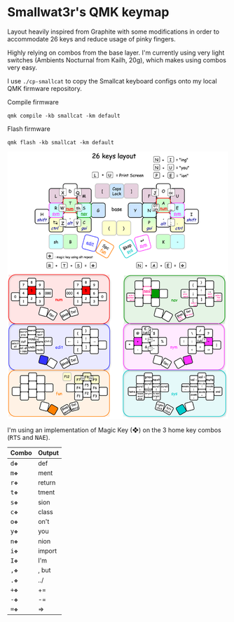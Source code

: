 # Smallwat3r's QMK keymap

Layout heavily inspired from Graphite with some modifications in order to accommodate 26 keys and reduce usage of pinky fingers.

Highly relying on combos from the base layer. I'm currently using very light switches (Ambients Nocturnal from Kailh, 20g), which makes using combos very easy.

I use `./cp-smallcat` to copy the Smallcat keyboard configs onto my local QMK firmware repository.

Compile firmware
```
qmk compile -kb smallcat -km default 
```

Flash firmware
```
qmk flash -kb smallcat -km default 
```

![keymap](./images/keymap.png)

I'm using an implementation of Magic Key (❖) on the 3 home key combos (<kbd>R</kbd><kbd>T</kbd><kbd>S</kbd> and <kbd>N</kbd><kbd>A</kbd><kbd>E</kbd>).

| Combo                    | Output |
|--------------------------|--------|
| <kbd>d</kbd><kbd>❖</kbd> | def    |
| <kbd>m</kbd><kbd>❖</kbd> | ment   |
| <kbd>r</kbd><kbd>❖</kbd> | return |
| <kbd>t</kbd><kbd>❖</kbd> | tment  |
| <kbd>s</kbd><kbd>❖</kbd> | sion   |
| <kbd>c</kbd><kbd>❖</kbd> | class  |
| <kbd>o</kbd><kbd>❖</kbd> | on't   |
| <kbd>y</kbd><kbd>❖</kbd> | you    |
| <kbd>n</kbd><kbd>❖</kbd> | nion   |
| <kbd>i</kbd><kbd>❖</kbd> | import |
| <kbd>I</kbd><kbd>❖</kbd> | I'm    |
| <kbd>,</kbd><kbd>❖</kbd> | , but  |
| <kbd>.</kbd><kbd>❖</kbd> | ../    |
| <kbd>+</kbd><kbd>❖</kbd> | +=     |
| <kbd>-</kbd><kbd>❖</kbd> | -=     |
| <kbd>=</kbd><kbd>❖</kbd> | =>     |
